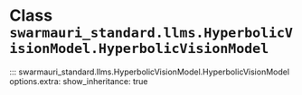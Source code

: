 # Class `swarmauri_standard.llms.HyperbolicVisionModel.HyperbolicVisionModel`

::: swarmauri_standard.llms.HyperbolicVisionModel.HyperbolicVisionModel
    options.extra:
      show_inheritance: true


